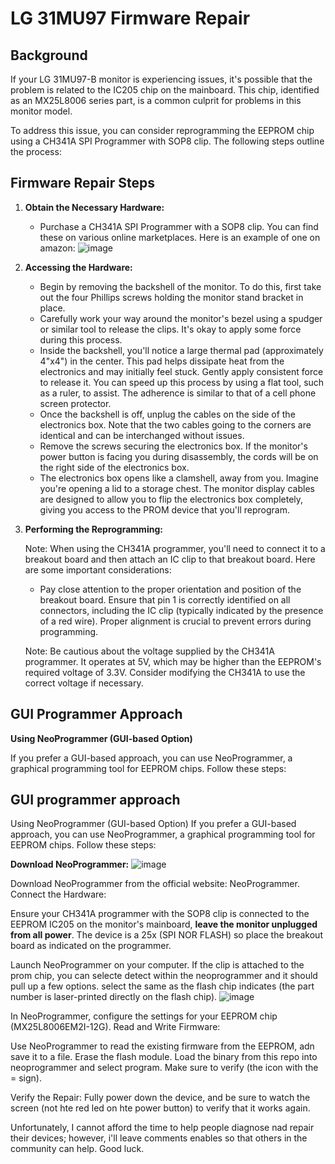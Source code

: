 # LG 31MU97 Firmware Repair

## Background

If your LG 31MU97-B monitor is experiencing issues, it's possible that the problem is related to the IC205 chip on the mainboard. This chip, identified as an MX25L8006 series part, is a common culprit for problems in this monitor model.

To address this issue, you can consider reprogramming the EEPROM chip using a CH341A SPI Programmer with SOP8 clip. The following steps outline the process:

## Firmware Repair Steps

1. **Obtain the Necessary Hardware:**
   - Purchase a CH341A SPI Programmer with a SOP8 clip. You can find these on various online marketplaces. Here is an example of one on amazon:
![image](https://github.com/switchb0x/LG31mu97-Firmware/assets/65792132/002a8b0f-83f2-4429-94de-3673cba190f3)

2. **Accessing the Hardware:**
   - Begin by removing the backshell of the monitor. To do this, first take out the four Phillips screws holding the monitor stand bracket in place.
   - Carefully work your way around the monitor's bezel using a spudger or similar tool to release the clips. It's okay to apply some force during this process.
   - Inside the backshell, you'll notice a large thermal pad (approximately 4"x4") in the center. This pad helps dissipate heat from the electronics and may initially feel stuck. Gently apply consistent force to release it. You can speed up this process by using a flat tool, such as a ruler, to assist. The adherence is similar to that of a cell phone screen protector.
   - Once the backshell is off, unplug the cables on the side of the electronics box. Note that the two cables going to the corners are identical and can be interchanged without issues.
   - Remove the screws securing the electronics box. If the monitor's power button is facing you during disassembly, the cords will be on the right side of the electronics box.
   - The electronics box opens like a clamshell, away from you. Imagine you're opening a lid to a storage chest. The monitor display cables are designed to allow you to flip the electronics box completely, giving you access to the PROM device that you'll reprogram.

3. **Performing the Reprogramming:**

   Note: When using the CH341A programmer, you'll need to connect it to a breakout board and then attach an IC clip to that breakout board. Here are some important considerations:
   - Pay close attention to the proper orientation and position of the breakout board. Ensure that pin 1 is correctly identified on all connectors, including the IC clip (typically indicated by the presence of a red wire). Proper alignment is crucial to prevent errors during programming.

   Note: Be cautious about the voltage supplied by the CH341A programmer. It operates at 5V, which may be higher than the EEPROM's required voltage of 3.3V. Consider modifying the CH341A to use the correct voltage if necessary.

## GUI Programmer Approach
**Using NeoProgrammer (GUI-based Option)**

If you prefer a GUI-based approach, you can use NeoProgrammer, a graphical programming tool for EEPROM chips. Follow these steps:

## GUI programmer approach
Using NeoProgrammer (GUI-based Option)
If you prefer a GUI-based approach, you can use NeoProgrammer, a graphical programming tool for EEPROM chips. Follow these steps:

**Download NeoProgrammer:**
![image](https://github.com/switchb0x/LG31mu97-Firmware/assets/65792132/a5884c34-f55f-4192-b262-32a525cb01a9)

Download NeoProgrammer from the official website: NeoProgrammer.
Connect the Hardware:

Ensure your CH341A programmer with the SOP8 clip is connected to the EEPROM IC205 on the monitor's mainboard, **leave the monitor unplugged from all power**. The device is a 25x (SPI NOR FLASH) so place the breakout board as indicated on the programmer.

Launch NeoProgrammer on your computer. If the clip is attached to the prom chip, you can selecte detect within the neoprogrammer and it should pull up a few options. select the same as the flash chip indicates (the part number is laser-printed directly on the flash chip).
![image](https://github.com/switchb0x/LG31mu97-Firmware/assets/65792132/d20354a1-5cb8-44c7-bc1e-1ff93e511d02)

In NeoProgrammer, configure the settings for your EEPROM chip (MX25L8006EM2I-12G).
Read and Write Firmware:

Use NeoProgrammer to read the existing firmware from the EEPROM, adn save it to a file. Erase the flash module. Load the binary from this repo into neoprogrammer and select program. Make sure to verify (the icon with the = sign). 

Verify the Repair:
Fully power down the device, and be sure to watch the screen (not hte red led on hte power button) to verify that it works again.

Unfortunately, I cannot afford the time to help people diagnose nad repair their devices; however, i'll leave comments enables so that others in the  community can help. Good luck.
